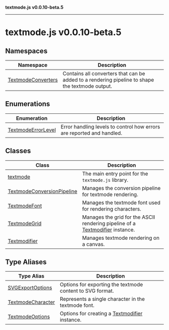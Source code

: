 **textmode.js v0.0.10-beta.5**

***

# textmode.js v0.0.10-beta.5

## Namespaces

| Namespace | Description |
| ------ | ------ |
| [TextmodeConverters](textmode.js/namespaces/TextmodeConverters/README.md) | Contains all converters that can be added to a rendering pipeline to shape the textmode output. |

## Enumerations

| Enumeration | Description |
| ------ | ------ |
| [TextmodeErrorLevel](enumerations/TextmodeErrorLevel.md) | Error handling levels to control how errors are reported and handled. |

## Classes

| Class | Description |
| ------ | ------ |
| [textmode](classes/textmode.md) | The main entry point for the `textmode.js` library. |
| [TextmodeConversionPipeline](classes/TextmodeConversionPipeline.md) | Manages the conversion pipeline for textmode rendering. |
| [TextmodeFont](classes/TextmodeFont.md) | Manages the textmode font used for rendering characters. |
| [TextmodeGrid](classes/TextmodeGrid.md) | Manages the grid for the ASCII rendering pipeline of a [Textmodifier](classes/Textmodifier.md) instance. |
| [Textmodifier](classes/Textmodifier.md) | Manages textmode rendering on a canvas. |

## Type Aliases

| Type Alias | Description |
| ------ | ------ |
| [SVGExportOptions](type-aliases/SVGExportOptions.md) | Options for exporting the textmode content to SVG format. |
| [TextmodeCharacter](type-aliases/TextmodeCharacter.md) | Represents a single character in the textmode font. |
| [TextmodeOptions](type-aliases/TextmodeOptions.md) | Options for creating a [Textmodifier](classes/Textmodifier.md) instance. |
